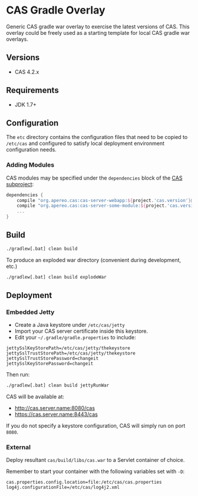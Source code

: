CAS Gradle Overlay
============================
Generic CAS gradle war overlay to exercise the latest versions of CAS. This overlay could be freely used as a starting template for local
CAS gradle war overlays.

## Versions

* CAS 4.2.x

## Requirements

* JDK 1.7+

## Configuration

The `etc` directory contains the configuration files that need to be copied to `/etc/cas`
and configured to satisfy local deployment environment configuration needs.

### Adding Modules

CAS modules may be specified under the `dependencies` block of the [CAS subproject](cas/build.gradle):

```gradle
dependencies {
    compile "org.apereo.cas:cas-server-webapp:${project.'cas.version'}@war"
    compile "org.apereo.cas:cas-server-some-module:${project.'cas.version'}"
    ...
}
```

## Build

```bash
./gradlew[.bat] clean build
```

To produce an exploded war directory (convenient during development, etc.)

```bash
./gradlew[.bat] clean build explodeWar
```

## Deployment

### Embedded Jetty

- Create a Java keystore under `/etc/cas/jetty`
- Import your CAS server certificate inside this keystore.
- Edit your `~/.gradle/gradle.properties` to include:

```properties
jettySslKeyStorePath=/etc/cas/jetty/thekeystore
jettySslTrustStorePath=/etc/cas/jetty/thekeystore
jettySslTrustStorePassword=changeit
jettySslKeyStorePassword=changeit
```

Then run:

```bash
./gradlew[.bat] clean build jettyRunWar
```

CAS will be available at:

- http://cas.server.name:8080/cas
- https://cas.server.name:8443/cas

If you do not specify a keystore configuration, CAS will simply run on port `8080`.

### External

Deploy resultant `cas/build/libs/cas.war` to a Servlet container of choice.

Remember to start your container with the following variables set with `-D`:

```properties
cas.properties.config.location=file:/etc/cas/cas.properties
log4j.configurationFile=/etc/cas/log4j2.xml
```
